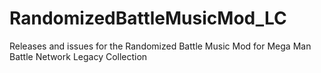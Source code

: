 # RandomizedBattleMusicMod_LC
Releases and issues for the Randomized Battle Music Mod for Mega Man Battle Network Legacy Collection 
